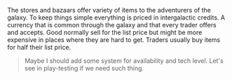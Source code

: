 The stores and bazaars offer variety of items to the adventurers of the galaxy.
To keep things simple everything is priced in intergalactic credits.
A currency that is common through the galaxy and that every trader offers and accepts.
Good normally sell for the list price but might be more expensive in places where they are hard to get.
Traders usually buy items for half their list price.

> Maybe I should add some system for availability and tech level.
> Let's see in play-testing if we need such thing.